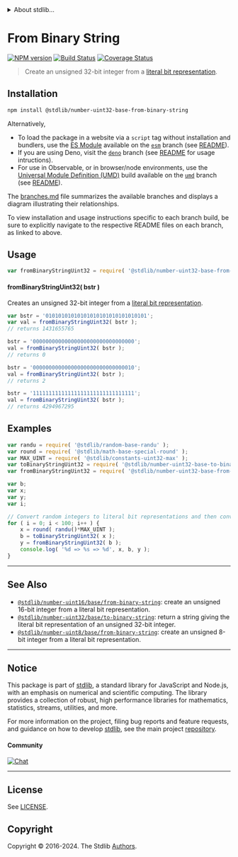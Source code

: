 <!--

@license Apache-2.0

Copyright (c) 2018 The Stdlib Authors.

Licensed under the Apache License, Version 2.0 (the "License");
you may not use this file except in compliance with the License.
You may obtain a copy of the License at

   http://www.apache.org/licenses/LICENSE-2.0

Unless required by applicable law or agreed to in writing, software
distributed under the License is distributed on an "AS IS" BASIS,
WITHOUT WARRANTIES OR CONDITIONS OF ANY KIND, either express or implied.
See the License for the specific language governing permissions and
limitations under the License.

-->


<details>
  <summary>
    About stdlib...
  </summary>
  <p>We believe in a future in which the web is a preferred environment for numerical computation. To help realize this future, we've built stdlib. stdlib is a standard library, with an emphasis on numerical and scientific computation, written in JavaScript (and C) for execution in browsers and in Node.js.</p>
  <p>The library is fully decomposable, being architected in such a way that you can swap out and mix and match APIs and functionality to cater to your exact preferences and use cases.</p>
  <p>When you use stdlib, you can be absolutely certain that you are using the most thorough, rigorous, well-written, studied, documented, tested, measured, and high-quality code out there.</p>
  <p>To join us in bringing numerical computing to the web, get started by checking us out on <a href="https://github.com/stdlib-js/stdlib">GitHub</a>, and please consider <a href="https://opencollective.com/stdlib">financially supporting stdlib</a>. We greatly appreciate your continued support!</p>
</details>

# From Binary String

[![NPM version][npm-image]][npm-url] [![Build Status][test-image]][test-url] [![Coverage Status][coverage-image]][coverage-url] <!-- [![dependencies][dependencies-image]][dependencies-url] -->

> Create an unsigned 32-bit integer from a [literal bit representation][@stdlib/number/uint32/base/to-binary-string].

<section class="installation">

## Installation

```bash
npm install @stdlib/number-uint32-base-from-binary-string
```

Alternatively,

-   To load the package in a website via a `script` tag without installation and bundlers, use the [ES Module][es-module] available on the [`esm`][esm-url] branch (see [README][esm-readme]).
-   If you are using Deno, visit the [`deno`][deno-url] branch (see [README][deno-readme] for usage intructions).
-   For use in Observable, or in browser/node environments, use the [Universal Module Definition (UMD)][umd] build available on the [`umd`][umd-url] branch (see [README][umd-readme]).

The [branches.md][branches-url] file summarizes the available branches and displays a diagram illustrating their relationships.

To view installation and usage instructions specific to each branch build, be sure to explicitly navigate to the respective README files on each branch, as linked to above.

</section>

<section class="usage">

## Usage

```javascript
var fromBinaryStringUint32 = require( '@stdlib/number-uint32-base-from-binary-string' );
```

#### fromBinaryStringUint32( bstr )

Creates an unsigned 32-bit integer from a [literal bit representation][@stdlib/number/uint32/base/to-binary-string].

```javascript
var bstr = '01010101010101010101010101010101';
var val = fromBinaryStringUint32( bstr );
// returns 1431655765

bstr = '00000000000000000000000000000000';
val = fromBinaryStringUint32( bstr );
// returns 0

bstr = '00000000000000000000000000000010';
val = fromBinaryStringUint32( bstr );
// returns 2

bstr = '11111111111111111111111111111111';
val = fromBinaryStringUint32( bstr );
// returns 4294967295
```

</section>

<!-- /.usage -->

<section class="examples">

## Examples

<!-- eslint no-undef: "error" -->

```javascript
var randu = require( '@stdlib/random-base-randu' );
var round = require( '@stdlib/math-base-special-round' );
var MAX_UINT = require( '@stdlib/constants-uint32-max' );
var toBinaryStringUint32 = require( '@stdlib/number-uint32-base-to-binary-string' );
var fromBinaryStringUint32 = require( '@stdlib/number-uint32-base-from-binary-string' );

var b;
var x;
var y;
var i;

// Convert random integers to literal bit representations and then convert them back...
for ( i = 0; i < 100; i++ ) {
    x = round( randu()*MAX_UINT );
    b = toBinaryStringUint32( x );
    y = fromBinaryStringUint32( b );
    console.log( '%d => %s => %d', x, b, y );
}
```

</section>

<!-- /.examples -->

<!-- Section for related `stdlib` packages. Do not manually edit this section, as it is automatically populated. -->

<section class="related">

* * *

## See Also

-   <span class="package-name">[`@stdlib/number-uint16/base/from-binary-string`][@stdlib/number/uint16/base/from-binary-string]</span><span class="delimiter">: </span><span class="description">create an unsigned 16-bit integer from a literal bit representation.</span>
-   <span class="package-name">[`@stdlib/number-uint32/base/to-binary-string`][@stdlib/number/uint32/base/to-binary-string]</span><span class="delimiter">: </span><span class="description">return a string giving the literal bit representation of an unsigned 32-bit integer.</span>
-   <span class="package-name">[`@stdlib/number-uint8/base/from-binary-string`][@stdlib/number/uint8/base/from-binary-string]</span><span class="delimiter">: </span><span class="description">create an unsigned 8-bit integer from a literal bit representation.</span>

</section>

<!-- /.related -->

<!-- Section for all links. Make sure to keep an empty line after the `section` element and another before the `/section` close. -->


<section class="main-repo" >

* * *

## Notice

This package is part of [stdlib][stdlib], a standard library for JavaScript and Node.js, with an emphasis on numerical and scientific computing. The library provides a collection of robust, high performance libraries for mathematics, statistics, streams, utilities, and more.

For more information on the project, filing bug reports and feature requests, and guidance on how to develop [stdlib][stdlib], see the main project [repository][stdlib].

#### Community

[![Chat][chat-image]][chat-url]

---

## License

See [LICENSE][stdlib-license].


## Copyright

Copyright &copy; 2016-2024. The Stdlib [Authors][stdlib-authors].

</section>

<!-- /.stdlib -->

<!-- Section for all links. Make sure to keep an empty line after the `section` element and another before the `/section` close. -->

<section class="links">

[npm-image]: http://img.shields.io/npm/v/@stdlib/number-uint32-base-from-binary-string.svg
[npm-url]: https://npmjs.org/package/@stdlib/number-uint32-base-from-binary-string

[test-image]: https://github.com/stdlib-js/number-uint32-base-from-binary-string/actions/workflows/test.yml/badge.svg?branch=v0.2.2
[test-url]: https://github.com/stdlib-js/number-uint32-base-from-binary-string/actions/workflows/test.yml?query=branch:v0.2.2

[coverage-image]: https://img.shields.io/codecov/c/github/stdlib-js/number-uint32-base-from-binary-string/main.svg
[coverage-url]: https://codecov.io/github/stdlib-js/number-uint32-base-from-binary-string?branch=main

<!--

[dependencies-image]: https://img.shields.io/david/stdlib-js/number-uint32-base-from-binary-string.svg
[dependencies-url]: https://david-dm.org/stdlib-js/number-uint32-base-from-binary-string/main

-->

[chat-image]: https://img.shields.io/gitter/room/stdlib-js/stdlib.svg
[chat-url]: https://app.gitter.im/#/room/#stdlib-js_stdlib:gitter.im

[stdlib]: https://github.com/stdlib-js/stdlib

[stdlib-authors]: https://github.com/stdlib-js/stdlib/graphs/contributors

[umd]: https://github.com/umdjs/umd
[es-module]: https://developer.mozilla.org/en-US/docs/Web/JavaScript/Guide/Modules

[deno-url]: https://github.com/stdlib-js/number-uint32-base-from-binary-string/tree/deno
[deno-readme]: https://github.com/stdlib-js/number-uint32-base-from-binary-string/blob/deno/README.md
[umd-url]: https://github.com/stdlib-js/number-uint32-base-from-binary-string/tree/umd
[umd-readme]: https://github.com/stdlib-js/number-uint32-base-from-binary-string/blob/umd/README.md
[esm-url]: https://github.com/stdlib-js/number-uint32-base-from-binary-string/tree/esm
[esm-readme]: https://github.com/stdlib-js/number-uint32-base-from-binary-string/blob/esm/README.md
[branches-url]: https://github.com/stdlib-js/number-uint32-base-from-binary-string/blob/main/branches.md

[stdlib-license]: https://raw.githubusercontent.com/stdlib-js/number-uint32-base-from-binary-string/main/LICENSE

[@stdlib/number/uint32/base/to-binary-string]: https://github.com/stdlib-js/number-uint32-base-to-binary-string

<!-- <related-links> -->

[@stdlib/number/uint16/base/from-binary-string]: https://github.com/stdlib-js/number-uint16-base-from-binary-string

[@stdlib/number/uint8/base/from-binary-string]: https://github.com/stdlib-js/number-uint8-base-from-binary-string

<!-- </related-links> -->

</section>

<!-- /.links -->
